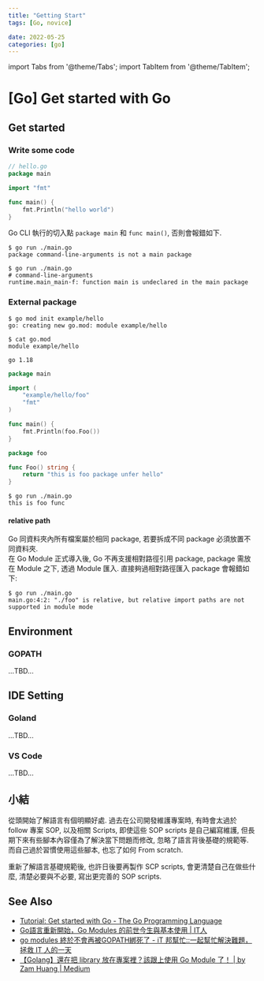 ```yaml
---
title: "Getting Start"
tags: [Go, novice]

date: 2022-05-25
categories: [go]
---
```


import Tabs from '@theme/Tabs';
import TabItem from '@theme/TabItem';

[Go] Get started with Go
========================


Get started
-----------

### Write some code ###

``` Go
// hello.go
package main

import "fmt"

func main() {
    fmt.Println("hello world")
}
```

Go CLI 執行的切入點 `package main` 和 `func main()`, 否則會報錯如下.

``` shell
$ go run ./main.go
package command-line-arguments is not a main package

$ go run ./main.go
# command-line-arguments
runtime.main_main·f: function main is undeclared in the main package
```

### External package ###

<Tabs>
  <TabItem value="init mod" label="init mod" default>

``` shell
$ go mod init example/hello
go: creating new go.mod: module example/hello

$ cat go.mod
module example/hello

go 1.18
```
  </TabItem>
  <TabItem value="main.go" label="main.go">

``` go 
package main

import (
    "example/hello/foo"
    "fmt"
)

func main() {
    fmt.Println(foo.Foo())
}
```
  </TabItem>
  <TabItem value="foo/foo.go" label="foo/foo.go">

``` go
package foo

func Foo() string {
    return "this is foo package unfer hello"
}
```
  </TabItem>
  <TabItem value="test" label="test">

``` shell
$ go run ./main.go
this is foo func
````
  </TabItem>
</Tabs>


#### relative path ####

Go 同資料夾內所有檔案屬於相同 package, 若要拆成不同 package 必須放置不同資料夾.  
在 Go Module 正式導入後, Go 不再支援相對路徑引用 package, 
package 需放在 Module 之下, 透過 Module 匯入. 
直接夠過相對路徑匯入 package 會報錯如下: 

``` shell
$ go run ./main.go
main.go:4:2: "./foo" is relative, but relative import paths are not supported in module mode
````


Environment
-----------

### GOPATH ###
...TBD...


IDE Setting
-----------

### Goland ###
...TBD...

### VS Code ###
...TBD...


小結
----

從頭開始了解語言有個明顯好處. 
過去在公司開發維護專案時, 有時會太過於 follow 專案 SOP, 以及相關 Scripts, 
即使這些 SOP scripts 是自己編寫維護, 
但長期下來有些腳本內容僅為了解決當下問題而修改, 忽略了語言背後基礎的規範等.
而自己過於習慣使用這些腳本, 也忘了如何 From scratch.

重新了解語言基礎規範後, 也許日後要再製作 SCP scripts, 
會更清楚自己在做些什麼, 清楚必要與不必要, 寫出更完善的 SOP scripts.


See Also
--------

-   [Tutorial: Get started with Go - The Go Programming Language](https://go.dev/doc/tutorial/getting-started)
-   [Go語言重新開始，Go Modules 的前世今生與基本使用 | IT人](https://iter01.com/638052.html)
-   [go modules 終於不會再被GOPATH綁死了 - iT 邦幫忙::一起幫忙解決難題，拯救 IT 人的一天](https://ithelp.ithome.com.tw/articles/10217414)
-   [【Golang】還在把 library 放在專案裡？該跟上使用 Go Module 了！ | by Zam Huang | Medium](https://zamhuang.medium.com/4185df23442a)
